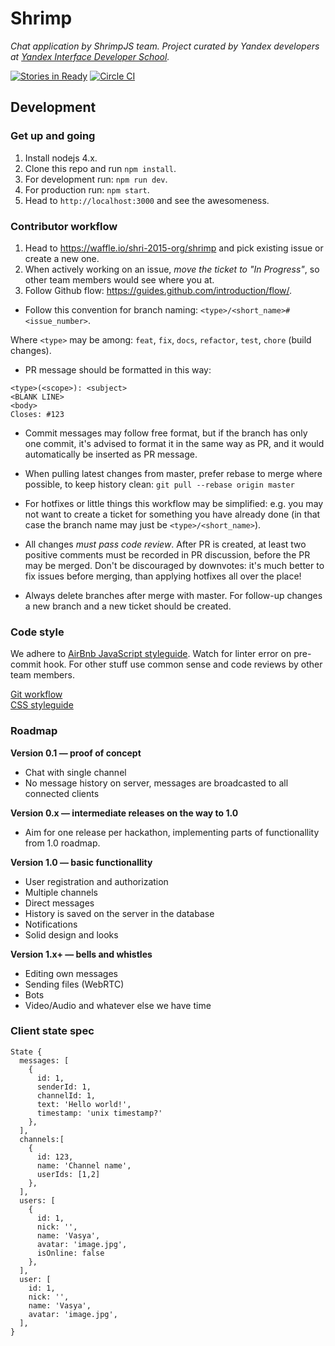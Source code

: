 # Shrimp
_Chat application by ShrimpJS team. Project curated by Yandex developers at [Yandex Interface Developer School](https://academy.yandex.ru/events/shri/)._

[![Stories in Ready](https://badge.waffle.io/shri-2015-org/shrimp.png?label=ready&title=Ready)](https://waffle.io/shri-2015-org/shrimp)
[![Circle CI](https://circleci.com/gh/shri-2015-org/shrimp/tree/master.svg?style=svg)](https://circleci.com/gh/shri-2015-org/shrimp/tree/master)

## Development

### Get up and going

1. Install nodejs 4.x.
2. Clone this repo and run `npm install`.
3. For development run: `npm run dev`.
4. For production run: `npm start`.
5. Head to `http://localhost:3000` and see the awesomeness.

### Contributor workflow

1. Head to https://waffle.io/shri-2015-org/shrimp and pick existing issue or create a new one.
2. When actively working on an issue, *move the ticket to "In Progress"*, so other team members would see where you at.
3. Follow Github flow: https://guides.github.com/introduction/flow/.

* Follow this convention for branch naming: `<type>/<short_name>#<issue_number>`.

Where `<type>` may be among: `feat`, `fix`, `docs`, `refactor`, `test`, `chore` (build changes).

* PR message should be formatted in this way:

```
<type>(<scope>): <subject>
<BLANK LINE>
<body>
Closes: #123
```

* Commit messages may follow free format, but if the branch has only one commit, it's advised to format it in the same way as PR, and it would automatically be inserted as PR message.

* When pulling latest changes from master, prefer rebase to merge where possible, to keep history clean: `git pull --rebase origin master`

* For hotfixes or little things this workflow may be simplified: e.g. you may not want to create a ticket for something you have already done (in that case the branch name may just be `<type>/<short_name>`).

* All changes *must pass code review*. After PR is created, at least two positive comments must be recorded in PR discussion, before the PR may be merged. Don't be discouraged by downvotes: it's much better to fix issues before merging, than applying hotfixes all over the place!

* Always delete branches after merge with master. For follow-up changes a new branch and a new ticket should be created.

### Code style

We adhere to [AirBnb JavaScript styleguide](https://github.com/airbnb/javascript). Watch for linter error on pre-commit hook. For other stuff use common sense and code reviews by other team members.

[Git workflow](https://github.com/CSSSR/sputnik/blob/master/Git.md)  
[CSS styleguide](https://github.com/CSSSR/sputnik/blob/master/CSS.md)


### Roadmap

**Version 0.1 — proof of concept**

* Chat with single channel
* No message history on server, messages are broadcasted to all connected clients

**Version 0.x — intermediate releases on the way to 1.0**

* Aim for one release per hackathon, implementing parts of functionallity from 1.0 roadmap.

**Version 1.0 — basic functionallity**

* User registration and authorization
* Multiple channels
* Direct messages
* History is saved on the server in the database
* Notifications
* Solid design and looks

**Version 1.x+ — bells and whistles**

* Editing own messages
* Sending files (WebRTC)
* Bots
* Video/Audio and whatever else we have time

### Client state spec

```
State {
  messages: [
    {
      id: 1,
      senderId: 1,
      channelId: 1,
      text: 'Hello world!',
      timestamp: 'unix timestamp?'
    },
  ],
  channels:[
    {
      id: 123,
      name: 'Channel name',
      userIds: [1,2]
    },
  ],
  users: [
    {
      id: 1,
      nick: '',
      name: 'Vasya',
      avatar: 'image.jpg',
      isOnline: false
    },
  ],
  user: [
    id: 1,
    nick: '',
    name: 'Vasya',
    avatar: 'image.jpg',
  ],
}
```
